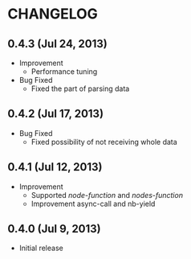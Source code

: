 # CHANGELOG

## 0.4.3  (Jul 24, 2013)

* Improvement
    * Performance tuning
* Bug Fixed
    * Fixed the part of parsing data


## 0.4.2  (Jul 17, 2013)

* Bug Fixed
    * Fixed possibility of not receiving whole data


## 0.4.1  (Jul 12, 2013)

* Improvement
    * Supported *node-function* and *nodes-function*
    * Improvement async-call and nb-yield


## 0.4.0  (Jul 9, 2013)

* Initial release
